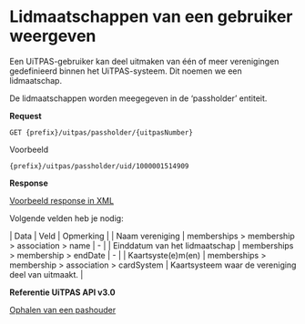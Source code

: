 ---
---

# Lidmaatschappen van een gebruiker weergeven

Een UiTPAS-gebruiker kan deel uitmaken van één of meer verenigingen gedefinieerd binnen het UiTPAS-systeem. Dit noemen we een lidmaatschap.

De lidmaatschappen worden meegegeven in de ‘passholder’ entiteit.

**Request**

```
GET {prefix}/uitpas/passholder/{uitpasNumber}
```

Voorbeeld
```
{prefix}/uitpas/passholder/uid/1000001514909
```

**Response**

[Voorbeeld response in XML](http://www.uitid.be/uitid/apidoc/uitpas-api.html#_ophalen_van_pashouder) 

Volgende velden heb je nodig:

| Data | Veld | Opmerking |
| Naam vereniging | memberships > membership > association > name | - |
| Einddatum van het lidmaatschap | memberships > membership > endDate | - |
| Kaartsyste(e)m(en) | memberships > membership > association > cardSystem | Kaartsysteem waar de vereniging deel van uitmaakt. |

**Referentie UiTPAS API v3.0**

[Ophalen van een pashouder](http://www.uitid.be/uitid/apidoc/uitpas-api.html#_ophalen_van_pashouder)


